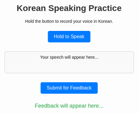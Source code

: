 <!DOCTYPE html>
<html lang="en">
<head>
  <meta charset="UTF-8">
  <meta name="viewport" content="width=device-width, initial-scale=1.0">
  <title>Korean Voice Feedback</title>
  <style>
    body {
      font-family: Arial, sans-serif;
      text-align: center;
      margin: 20px;
    }
    h1 {
      color: #333;
    }
    button {
      background-color: #007bff;
      color: white;
      padding: 10px 20px;
      border: none;
      border-radius: 5px;
      font-size: 16px;
      cursor: pointer;
      margin: 10px;
    }
    button:hover {
      background-color: #0056b3;
    }
    #transcription {
      margin: 20px auto;
      padding: 10px;
      border: 1px solid #ccc;
      border-radius: 5px;
      width: 80%;
      max-width: 600px;
      min-height: 50px;
      background-color: #f9f9f9;
    }
    #feedback {
      margin-top: 20px;
      font-size: 18px;
      color: #28a745;
    }
  </style>
</head>
<body>

  <h1>Korean Speaking Practice</h1>
  <p>Hold the button to record your voice in Korean.</p>
  
  <button id="recordButton">Hold to Speak</button>
  <div id="transcription">Your speech will appear here...</div>
  <button id="sendButton">Submit for Feedback</button>

  <div id="feedback">Feedback will appear here...</div>

  <script>
    const recordButton = document.getElementById('recordButton');
    const transcriptionDiv = document.getElementById('transcription');
    const sendButton = document.getElementById('sendButton');
    const feedbackDiv = document.getElementById('feedback');

    let recognition;
    let isRecording = false;

    // Initialize Speech Recognition
    if ('webkitSpeechRecognition' in window || 'SpeechRecognition' in window) {
      recognition = new (window.webkitSpeechRecognition || window.SpeechRecognition)();
      recognition.lang = 'ko-KR'; // Korean language
      recognition.interimResults = true;

      recognition.onresult = (event) => {
        const transcript = event.results[event.results.length - 1][0].transcript;
        transcriptionDiv.textContent = transcript;
      };

      recognition.onend = () => {
        if (isRecording) {
          recognition.start(); // Restart if still holding the button
        }
      };
    } else {
      transcriptionDiv.textContent = "Speech recognition not supported in this browser.";
    }

    // Start recording on button press
    recordButton.addEventListener('mousedown', () => {
      if (recognition) {
        isRecording = true;
        recognition.start();
        transcriptionDiv.textContent = "Listening...";
      }
    });

    // Stop recording on button release
    recordButton.addEventListener('mouseup', () => {
      isRecording = false;
      if (recognition) recognition.stop();
    });

    // Send transcript to GitHub Actions (Trigger Workflow)
    sendButton.addEventListener('click', async () => {
      const transcript = transcriptionDiv.textContent.trim();
      if (!transcript || transcript === "Listening...") {
        feedbackDiv.textContent = "Please say something first!";
        return;
      }

      feedbackDiv.textContent = "Sending for feedback...";

      try {
        const response = await fetch('https://api.github.com/repos/CYinthehouse/listener/dispatches', {
          method: 'POST',
          headers: {
            'Accept': 'application/vnd.github.v3+json',
            'Authorization': 'Bearer YOUR_GITHUB_TOKEN' // Replace with a Personal Access Token
          },
          body: JSON.stringify({
            event_type: "api-request", // Event trigger name
            client_payload: { transcript: transcript }
          })
        });

        if (response.ok) {
          feedbackDiv.textContent = "Feedback is being processed. Please check your GitHub Actions logs.";
        } else {
          feedbackDiv.textContent = "Failed to send transcript. Please try again.";
          console.error("Error:", response.statusText);
        }
      } catch (error) {
        feedbackDiv.textContent = "An error occurred. Please try again.";
        console.error("Error:", error);
      }
    });
  </script>
</body>
</html>
